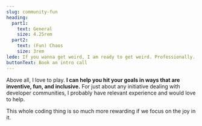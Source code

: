 ```yaml
---
slug: community-fun
heading:
  part1:
    text: General
    size: 4.25rem
  part2:
    text: (Fun) Chaos
    size: 3rem
lede: If you wanna get weird, I am ready to get weird. Professionally.
buttonText: Book an intro call
---
```


Above all, I love to play. **I can help you hit your goals in ways that are inventive, fun, and inclusive.** For just about any initiative dealing with developer communities, I probably have relevant experience and would love to help.

This whole coding thing is so much more rewarding if we focus on the joy in it.
